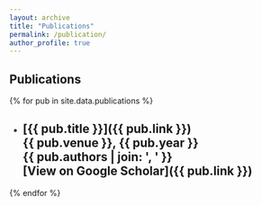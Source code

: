 ```yaml
---
layout: archive
title: "Publications"
permalink: /publication/
author_profile: true
---
```


## Publications

{% for pub in site.data.publications %}
- [{{ pub.title }}]({{ pub.link }})  
  {{ pub.venue }}, {{ pub.year }}  
  {{ pub.authors | join: ', ' }}  
  [View on Google Scholar]({{ pub.link }})  
  ---
{% endfor %}
